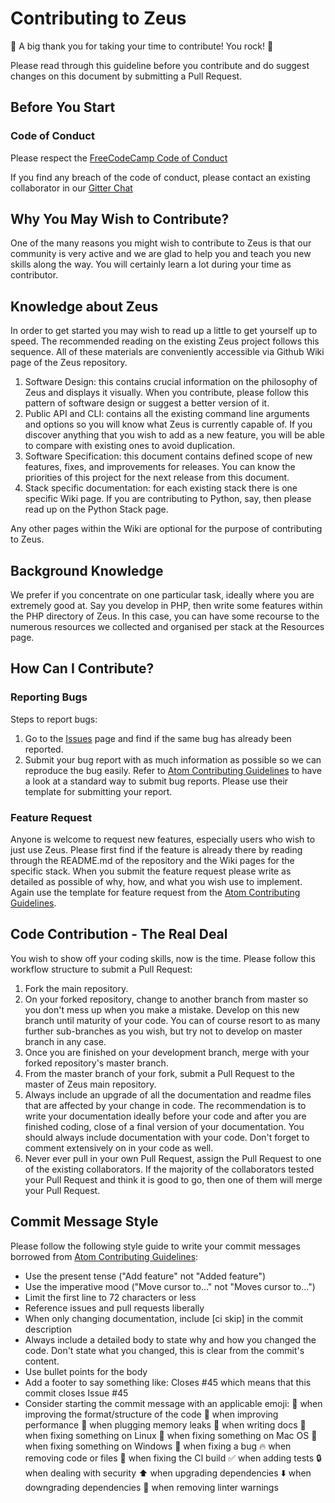 # Contributing to Zeus

:tada: A big thank you for taking your time to contribute! You rock! :rocket:

Please read through this guideline before you contribute and do suggest changes on this document by submitting a Pull Request.

## Before You Start

### Code of Conduct

Please respect the [FreeCodeCamp Code of Conduct](https://www.freecodecamp.com/code-of-conduct)

If you find any breach of the code of conduct, please contact an existing collaborator in our [Gitter Chat](https://gitter.im/FreeCodeCamp/vagrant)

## Why You May Wish to Contribute?

One of the many reasons you might wish to contribute to Zeus is that our community is very active and we are glad to help you and teach you new skills along the way. You will certainly learn a lot during your time as contributor.

## Knowledge about Zeus

In order to get started you may wish to read up a little to get yourself up to speed. The recommended reading on the existing Zeus project follows this sequence. All of these materials are conveniently accessible via Github Wiki page of the Zeus repository.

1. Software Design: this contains crucial information on the philosophy of Zeus and displays it visually. When you contribute, please follow this pattern of software design or suggest a better version of it.
2. Public API and CLI: contains all the existing command line arguments and options so you will know what Zeus is currently capable of. If you discover anything that you wish to add as a new feature, you will be able to compare with existing ones to avoid duplication.
3. Software Specification: this document contains defined scope of new features, fixes, and improvements for releases. You can know the priorities of this project for the next release from this document.
4. Stack specific documentation: for each existing stack there is one specific Wiki page. If you are contributing to Python, say, then please read up on the Python Stack page.

Any other pages within the Wiki are optional for the purpose of contributing to Zeus.

## Background Knowledge

We prefer if you concentrate on one particular task, ideally where you are extremely good at. Say you develop in PHP, then write some features within the PHP directory of Zeus. In this case, you can have some recourse to the numerous resources we collected and organised per stack at the Resources page.

## How Can I Contribute?

### Reporting Bugs

Steps to report bugs:

1. Go to the [Issues](https://github.com/alayek/zeus/issues) page and find if the same bug has already been reported.
2. Submit your bug report with as much information as possible so we can reproduce the bug easily. Refer to [Atom Contributing Guidelines](https://github.com/atom/atom/blob/master/CONTRIBUTING.md) to have a look at a standard way to submit bug reports. Please use their template for submitting your report.

### Feature Request

Anyone is welcome to request new features, especially users who wish to just use Zeus. Please first find if the feature is already there by reading through the README.md of the repository and the Wiki pages for the specific stack. When you submit the feature request please write as detailed as possible of why, how, and what you wish use to implement. Again use the template for feature request from the [Atom Contributing Guidelines](https://github.com/atom/atom/blob/master/CONTRIBUTING.md).

## Code Contribution - The Real Deal

You wish to show off your coding skills, now is the time. Please follow this workflow structure to submit a Pull Request:

1. Fork the main repository.
2. On your forked repository, change to another branch from master so you don't mess up when you make a mistake. Develop on this new branch until maturity of your code. You can of course resort to as many further sub-branches as you wish, but try not to develop on master branch in any case.
3. Once you are finished on your development branch, merge with your forked repository's master branch.
4. From the master branch of your fork, submit a Pull Request to the master of Zeus main repository.
5. Always include an upgrade of all the documentation and readme files that are affected by your change in code. The recommendation is to write your documentation ideally before your code and after you are finished coding, close of a final version of your documentation. You should always include documentation with your code. Don't forget to comment extensively on in your code as well. 
6. Never ever pull in your own Pull Request, assign the Pull Request to one of the existing collaborators. If the majority of the collaborators tested your Pull Request and think it is good to go, then one of them will merge your Pull Request.

## Commit Message Style

Please follow the following style guide to write your commit messages borrowed from [Atom Contributing Guidelines](https://github.com/atom/atom/blob/master/CONTRIBUTING.md):

- Use the present tense ("Add feature" not "Added feature")
- Use the imperative mood ("Move cursor to..." not "Moves cursor to...")
- Limit the first line to 72 characters or less
- Reference issues and pull requests liberally
- When only changing documentation, include [ci skip] in the commit description
- Always include a detailed body to state why and how you changed the code. Don't state what you changed, this is clear from the commit's content.
- Use bullet points for the body
- Add a footer to say something like: Closes \#45 which means that this commit closes Issue \#45
- Consider starting the commit message with an applicable emoji:
:art: when improving the format/structure of the code
:racehorse: when improving performance
:non-potable_water: when plugging memory leaks
:memo: when writing docs
:penguin: when fixing something on Linux
:apple: when fixing something on Mac OS
:checkered_flag: when fixing something on Windows
:bug: when fixing a bug
:fire: when removing code or files
:green_heart: when fixing the CI build
:white_check_mark: when adding tests
:lock: when dealing with security
:arrow_up: when upgrading dependencies
:arrow_down: when downgrading dependencies
:shirt: when removing linter warnings
